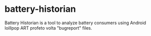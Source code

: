 battery-historian
=================

Battery Historian is a tool to analyze battery consumers using Android loillpop ART profeto volta  "bugreport" files.
